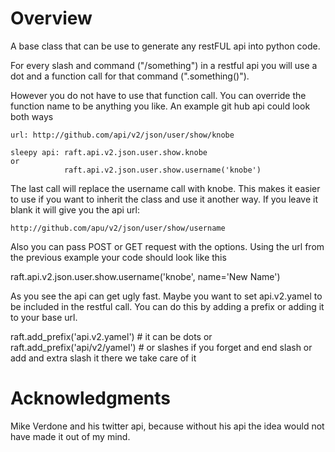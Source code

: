Overview
========

  A base class that can be use to generate any restFUL api into python code.
  
  
  For every slash and command ("/something") in a restful api you will use a
  dot and a function call for that command (".something()").
 
  However you do not have to use that function call. You can override the function
  name to be anything you like.  An example git hub api could look both ways
 
    url: http://github.com/api/v2/json/user/show/knobe
   
    sleepy api: raft.api.v2.json.user.show.knobe
    or
                raft.api.v2.json.user.show.username('knobe')
   
 
  The last call will replace the username call with knobe.  This makes it easier to use
  if you want to inherit the class and use it another way.  If you leave it blank it will
  give you the api url:
 
    http://github.com/apu/v2/json/user/show/username
 
 
 Also you can pass POST or GET request with the options. Using the url from
 the previous example your code should look like this
 
   raft.api.v2.json.user.show.username('knobe', name='New Name')
 
 As you see the api can get ugly fast. Maybe you want to set api.v2.yamel
 to be included in the restful call.  You can do this by adding a prefix
 or adding it to your base url.
 
   raft.add_prefix('api.v2.yamel') # it can be dots
   or
   raft.add_prefix('api/v2/yamel') # or slashes if you forget and end slash or add and extra slash it there we take care of it
 
Acknowledgments
===============
  Mike Verdone and his twitter api, because without his api
  the idea would not have made it out of my mind. 

